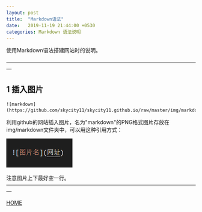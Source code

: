 ```yaml
---
layout: post
title:  "Markdown语法"
date:   2019-11-19 21:44:00 +0530
categories: Markdown 语法说明
---
```


使用Markdown语法搭建网站时的说明。

—————————————————————————————————————

## 1 插入图片
```
![markdown](https://github.com/skycity11/skycity11.github.io/raw/master/img/markdown/markdown.png)
```
利用github的网站插入图片，名为"markdown"的PNG格式图片存放在img/markdown文件夹中，可以用这种引用方式：

![markdown](https://github.com/skycity11/skycity11.github.io/raw/master/img/markdown/markdown.png)

注意图片上下最好空一行。
—————————————————————————————————————

[HOME][home]

[home]: https://vinericy.cn

